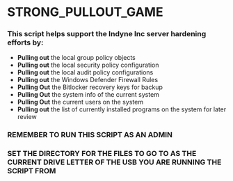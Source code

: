 # STRONG_PULLOUT_GAME
### This script helps support the Indyne Inc server hardening efforts by:<br>
- **Pulling out** the local group policy objects<br>
- **Pulling out** the local security policy configuration<br>
- **Pulling out** the local audit policy configurations<br>
- **Pulling out** the Windows Defender Firewall Rules
- **Pulling Out** the Bitlocker recovery keys for backup<br>
- **Pulling Out** the system info of the current system<br>
- **Pulling Out** the current users on the system
- **Pulling out** the list of currently installed programs on the system for later review

### REMEMBER TO RUN THIS SCRIPT AS AN ADMIN<br>
### SET THE DIRECTORY FOR THE FILES TO GO TO AS THE CURRENT DRIVE LETTER OF THE USB YOU ARE RUNNING THE SCRIPT FROM
